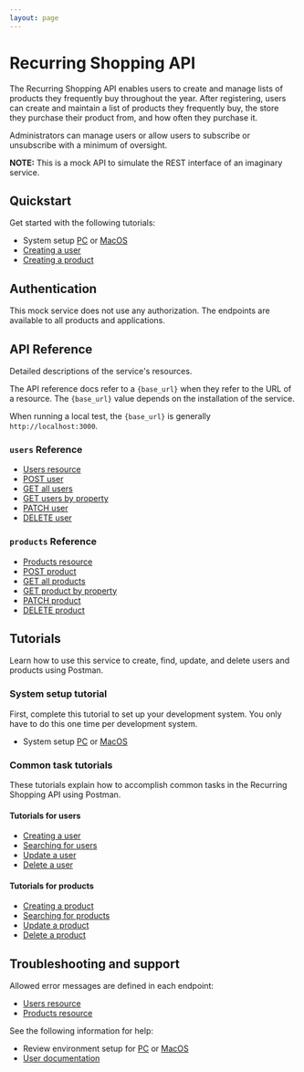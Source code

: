```yaml
---
layout: page
---
```


# Recurring Shopping API

The Recurring Shopping API enables users to create and manage lists of products they frequently buy throughout the year. After registering, users can create and maintain a list of products they frequently buy, the store they purchase their product from, and how often they purchase it.

Administrators can manage users or allow users to subscribe or unsubscribe with a minimum of oversight.

**NOTE:** This is a mock API to simulate the REST interface of an imaginary service.

## Quickstart

Get started with the following tutorials:

* System setup [PC](./tutorial/setup_pc.md) or [MacOS](./tutorial/setup_macos.md)
* [Creating a user](./tutorial/create_user.md)
* [Creating a product](./tutorial/create_product.md)

## Authentication

This mock service does not use any authorization. The endpoints are available to all products and applications.

## API Reference

Detailed descriptions of the service's resources. 

The API reference docs refer to a `{base_url}` when they
refer to the URL of a resource. The `{base_url}` value depends
on the installation of the service.

When running a local test, the `{base_url}` is generally `http://localhost:3000`.

### `users` Reference

* [Users resource](./user/users.md)
* [POST user](./user/users_post.md)
* [GET all users](./user/users-get-all.md)
* [GET users by property](./user/users_get_parameter.md)
* [PATCH user](./user/users_patch.md)
* [DELETE user](./user/users_delete.md)

### `products` Reference

* [Products resource](./product/products.md)
* [POST product](./product/products_post.md)
* [GET all products](./product/products_get_all.md)
* [GET product by property](./product/products_get_parameter.md)
* [PATCH product](./product/products_patch.md)
* [DELETE product](./product/products_delete.md)

## Tutorials

Learn how to use this service to create, find, update, and delete users and products using Postman.

### System setup tutorial

First, complete this tutorial to set up your development system. You only have to do this one time per development system.

* System setup [PC](./tutorial/setup_pc.md) or [MacOS](./tutorial/setup_macos.md)

### Common task tutorials

These tutorials explain how to accomplish common tasks in the Recurring Shopping API using Postman.

#### Tutorials for users

* [Creating a user](./tutorial/create_user.md)
* [Searching for users](./tutorial/searching_users.md)
* [Update a user](./tutorial/update_user.md)
* [Delete a user](./tutorial/delete_user.md)

#### Tutorials for products

* [Creating a product](./tutorial/create_product.md)
* [Searching for products](./tutorial/searching_products.md)
* [Update a product](./tutorial/update_product.md)
* [Delete a product](./tutorial/delete_product.md)

## Troubleshooting and support

Allowed error messages are defined in each endpoint:

* [Users resource](./user/users.md)
* [Products resource](./product/products.md)

See the following information for help:

* Review environment setup for [PC](./tutorial/setup_pc.md) or [MacOS](./tutorial/setup_macos.md)
* [User documentation](https://eapearce.github.io/shopping_list/)
